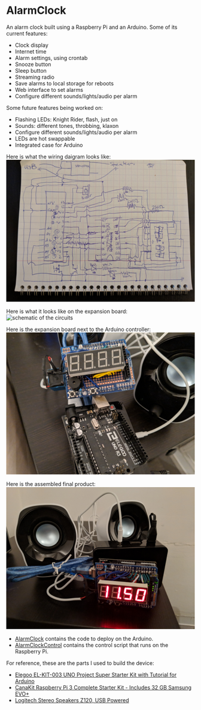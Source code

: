 # AlarmClock

An alarm clock built using a Raspberry Pi and an Arduino. Some of its current features:

 * Clock display
 * Internet time
 * Alarm settings, using crontab
 * Snooze button
 * Sleep button
 * Streaming radio
 * Save alarms to local storage for reboots
 * Web interface to set alarms
 * Configure different sounds/lights/audio per alarm

Some future features being worked on:

 * Flashing LEDs: Knight Rider, flash, just on
 * Sounds: different tones, throbbing, klaxon
 * Configure different sounds/lights/audio per alarm
 * LEDs are hot swappable
 * Integrated case for Arduino

Here is what the wiring daigram looks like:
![schematic of the circuits](images/schematic.jpg)

Here is what it looks like on the expansion board:
![schematic of the circuits](images/wiring.jpg)

Here is the expansion board next to the Arduino controller:
![schematic of the circuits](images/expansion.jpg)

Here is the assembled final product:
![schematic of the circuits](images/finalform.jpg)

* [AlarmClock](AlarmClock/) contains the code to deploy on the Arduino.
* [AlarmClockControl](AlarmClockControl/) contains the control script that runs on the Raspberry Pi.

For reference, these are the parts I used to build the device:

* [Elegoo EL-KIT-003 UNO Project Super Starter Kit with Tutorial for Arduino](http://a.co/is1QeRR)
* [CanaKit Raspberry Pi 3 Complete Starter Kit - Includes 32 GB Samsung EVO+](http://a.co/dgaqWof)
* [Logitech Stereo Speakers Z120, USB Powered](http://a.co/9sfc3Gj)

